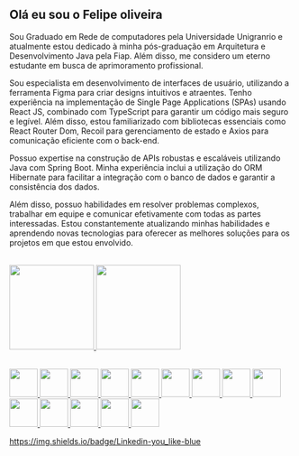   ## Olá eu sou o Felipe oliveira 



Sou Graduado em Rede de computadores pela Universidade Unigranrio e atualmente estou dedicado à minha pós-graduação em Arquitetura e Desenvolvimento Java pela Fiap. Além disso, me considero um eterno estudante em busca de aprimoramento profissional.

<p>
Sou especialista em desenvolvimento de interfaces de usuário, utilizando a ferramenta Figma para criar designs intuitivos e atraentes. Tenho experiência na implementação de Single Page Applications (SPAs) usando React JS, combinado com TypeScript para garantir um código mais seguro e legível. Além disso, estou familiarizado com bibliotecas essenciais como React Router Dom, Recoil para gerenciamento de estado e Axios para comunicação eficiente com o back-end.

Possuo expertise na construção de APIs robustas e escaláveis utilizando Java com Spring Boot. Minha experiência inclui a utilização do ORM Hibernate para facilitar a integração com o banco de dados e garantir a consistência dos dados.

Além disso, possuo habilidades em resolver problemas complexos, trabalhar em equipe e comunicar efetivamente com todas as partes interessadas. Estou constantemente atualizando minhas habilidades e aprendendo novas tecnologias para oferecer as melhores soluções para os projetos em que estou envolvido.
</p>
<br>
  
  <div align="left">
  <a href="https://www.linkedin.com/in/felipeadmy/">
  <img height="150em" src="https://github-readme-stats.vercel.app/api?username=felipewiiu&show_icons=true&theme=dracula&include_all_commits=true&count_private=true"/>
  <img height="150em" src="https://github-readme-stats.vercel.app/api/top-langs/?username=felipewiiu&layout=compact&langs_count=7&theme=dracula"/>
  </div>
  <br>
  

    
   <p align="left">
  <img src="https://user-images.githubusercontent.com/25181517/192158954-f88b5814-d510-4564-b285-dff7d6400dad.png" width='50px'/>
  <img src="https://user-images.githubusercontent.com/25181517/183898674-75a4a1b1-f960-4ea9-abcb-637170a00a75.png" width='50px'/>
  <img src="https://user-images.githubusercontent.com/25181517/192158956-48192682-23d5-4bfc-9dfb-6511ade346bc.png" width='50px'/>
  <img src="https://user-images.githubusercontent.com/25181517/117447155-6a868a00-af3d-11eb-9cfe-245df15c9f3f.png" width='50px'/>
  <img src="https://user-images.githubusercontent.com/25181517/183897015-94a058a6-b86e-4e42-a37f-bf92061753e5.png" width='50px'/>
  <img src="https://user-images.githubusercontent.com/25181517/183890598-19a0ac2d-e88a-4005-a8df-1ee36782fde1.png" width='50px'/>
  <img src="https://user-images.githubusercontent.com/25181517/121401671-49102800-c959-11eb-9f6f-74d49a5e1774.png" width='50px'/>
  <img src="https://user-images.githubusercontent.com/25181517/183568594-85e280a7-0d7e-4d1a-9028-c8c2209e073c.png" width='50px'/>
  <img src="https://user-images.githubusercontent.com/25181517/183859966-a3462d8d-1bc7-4880-b353-e2cbed900ed6.png" width='50px'/>
  <img src="https://icongr.am/devicon/docker-original.svg?size=128&color=currentColor" width='50px'/>
  <img src="https://icongr.am/devicon/java-original.svg?size=128&color=currentColor" width="50px">
  <img src="https://icongr.am/devicon/postgresql-original-wordmark.svg?size=128&color=currentColor" width="50px">
  <img src="https://icongr.am/devicon/mongodb-original.svg?size=128&color=currentColor" width="50px">
  <img src="https://github.com/simple-icons/simple-icons/blob/develop/icons/nginx.svg" width="50px">
    
</p>

https://img.shields.io/badge/Linkedin-you_like-blue
  
  
